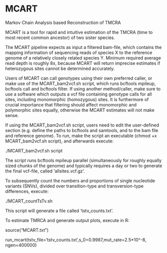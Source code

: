 # MCART
Markov Chain Analysis based Reconstruction of TMCRA

MCART is a tool for rapid and intuitive estimation of the TMCRA (time to most recent common ancestor) of two sister species. 

The MCART pipeline expects as input a filtered bam-file, which contains the mapping information of sequencing reads of species X to the reference genome of a relatively closely related species Y. Minimum required average read depth is roughly 8x, because MCART will return imprecise estimates if heterozygous sites cannot be determined accurately.

Users of MCART can call genotypes using their own preferred caller, or make use of the MCART_bam2vcf.sh script, which runs bcftools mpileup, bcftools call and bcftools filter. If using another method/caller, make sure to use a software which outputs a vcf file containing genotype calls for all sites, including monomorphic (homozygous) sites. It is furthermore of crucial importance that filtering should affect monomorphic and polymorphic sites equally, otherwise the MCART estimates will not make sense. 

If using the MCART_bam2vcf.sh script, users need to edit the user-defined section (e.g. define the paths to bcftools and samtools, and to the bam file and reference genome). To run, make the script an executable (chmod +x MCART_bam2vcf.sh script), and afterwards execute: 

./MCART_bam2vcf.sh script 

The script runs bcftools mpileup parallel (simultaneously for roughly equally sized chunks of the genome) and typically requires a day or two to generate the final vcf-file, called ‘allsites.vcf.gz’.

To subsequently count the numbers and proportions of single nucleotide variants (SNVs), divided over transition-type and transversion-type differences, execute: 

./MCART_countTsTv.sh   

This script will generate a file called ‘tstv_counts.txt’. 

To estimate TMRCA and generate output plots, execute in R:

source(“MCART.txt”)

run_mcart(tstv_file=‘tstv_counts.txt’,s_0=0.9987,mut_rate=2.5*10^-8, ngen=400000)
